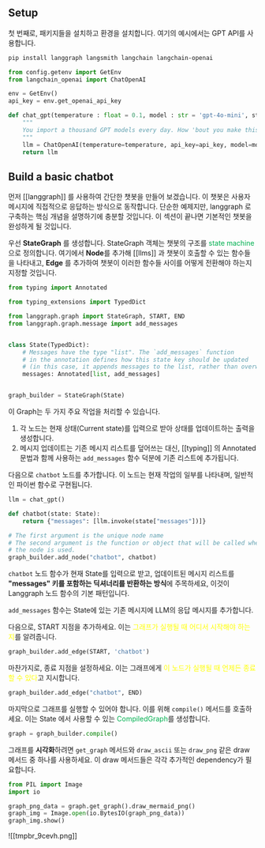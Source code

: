 
## Setup

첫 번째로, 패키지들을 설치하고 환경을 설치합니다. 여기의 예시에서는 GPT API를 사용합니다.

```bash
pip install langgraph langsmith langchain langchain-openai
```

```python
from config.getenv import GetEnv
from langchain_openai import ChatOpenAI

env = GetEnv()
api_key = env.get_openai_api_key

def chat_gpt(temperature : float = 0.1, model : str = 'gpt-4o-mini', streaming : bool = True):
    """
    You import a thousand GPT models every day. How 'bout you make this one do 'em all?
    """
    llm = ChatOpenAI(temperature=temperature, api_key=api_key, model=model, streaming=streaming)
    return llm
```

## Build a basic chatbot

먼저 [[langgraph]] 를 사용하여 간단한 챗봇을 만들어 보겠습니다. 이 챗봇은 사용자 메시지에 직접적으로 응답하는 방식으로 동작합니다. 단순한 예제지만, langgraph 로 구축하는 핵심 개념을 설명하기에 충분할 것입니다. 이 섹션이 끝나면 기본적인 챗봇을 완성하게 될 것입니다.

우선 **StateGraph** 를 생성합니다. StateGraph 객체는 챗봇의 구조를 <font color="#00b050">state machine</font> 으로 정의합니다. 여기에서 **Node**를 추가해 [[llms]] 과 챗봇이 호출할 수 있는 함수들을 나타내고, **Edge** 를 추가하여 챗봇이 이러한 함수들 사이를 어떻게 전환해야 하는지 지정할 것입니다.

```python
from typing import Annotated

from typing_extensions import TypedDict

from langgraph.graph import StateGraph, START, END
from langgraph.graph.message import add_messages


class State(TypedDict):
    # Messages have the type "list". The `add_messages` function
    # in the annotation defines how this state key should be updated
    # (in this case, it appends messages to the list, rather than overwriting them)
    messages: Annotated[list, add_messages]


graph_builder = StateGraph(State)
```

이 Graph는 두 가지 주요 작업을 처리할 수 있습니다.

1. 각 노드는 현재 상태(Current state)를 입력으로 받아 상태를 업데이트하는 출력을 생성합니다.
2. 메시지 업데이트는 기존 메시지 리스트를 덮어쓰는 대신, [[typing]] 의 Annotated 문법과 함께 사용하는 `add_messages` 함수 덕분에 기존 리스트에 추가됩니다.

다음으로 `chatbot` 노드를 추가합니다. 이 노드는 현재 작업의 일부를 나타내며, 일반적인 파이썬 함수로 구현됩니다.

```python
llm = chat_gpt()

def chatbot(state: State):
    return {"messages": [llm.invoke(state["messages"])]}

# The first argument is the unique node name
# The second argument is the function or object that will be called whenever
# the node is used.
graph_builder.add_node("chatbot", chatbot)
```

`chatbot` 노드 함수가 현재 State를 입력으로 받고, 업데이트된 메시지 리스트를 **"messages" 키를 포함하는 딕셔너리를 반환하는 방식**에 주목하세요, 이것이 Langgraph 노드 함수의 기본 패턴입니다.

`add_messages` 함수는 State에 있는 기존 메시지에 LLM의 응답 메시지를 추가합니다.

다음으로, START 지점을 추가하세요. 이는 <font color="#ffff00">그래프가 실행될 때 어디서 시작해야 하는지</font>를 알려줍니다.

```python
graph_builder.add_edge(START, 'chatbot')
```

마찬가지로, 종료 지점을 설정하세요. 이는 그래프에게<font color="#ffff00"> 이 노드가 실행될 때 언제든 종료할 수 있다</font>고 지시합니다.

```python
graph_builder.add_edge("chatbot", END)
```

마지막으로 그래프를 실행할 수 있어야 합니다. 이를 위해 `compile()` 메서드를 호출하세요. 이는 State 에서 사용할 수 있는 <font color="#00b050">CompiledGraph</font>를 생성합니다.

```python
graph = graph_builder.compile()
```

그래프를 **시각화**하려면 `get_graph` 메서드와 `draw_ascii` 또는 `draw_png` 같은 draw 메서드 중 하나를 사용하세요. 이 draw 메서드들은 각각 추가적인 dependency가 필요합니다.

```python
from PIL import Image
import io

graph_png_data = graph.get_graph().draw_mermaid_png()
graph_img = Image.open(io.BytesIO(graph_png_data))
graph_img.show()
```

![[tmpbr_9cevh.png]]

